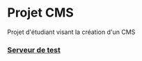 # Projet CMS

Projet d'étudiant visant la création d'un CMS


### [Serveur de test](http://cms.victor-adomian.fr)
    

